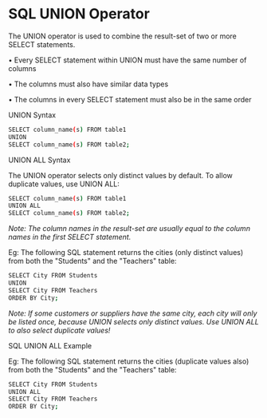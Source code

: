 # SQL UNION Operator

The UNION operator is used to combine the result-set of two or more SELECT statements.

•	Every SELECT statement within UNION must have the same number of columns

•	The columns must also have similar data types

•	The columns in every SELECT statement must also be in the same order

UNION Syntax

``` sh
SELECT column_name(s) FROM table1
UNION
SELECT column_name(s) FROM table2;
``` 

UNION ALL Syntax

The UNION operator selects only distinct values by default. To allow duplicate values, use UNION ALL:

``` sh
SELECT column_name(s) FROM table1
UNION ALL
SELECT column_name(s) FROM table2;
``` 

*Note: The column names in the result-set are usually equal to the column names in the first SELECT statement.*

Eg: The following SQL statement returns the cities (only distinct values) from both the "Students" and the "Teachers" table:

``` sh
SELECT City FROM Students 
UNION
SELECT City FROM Teachers 
ORDER BY City;
``` 

*Note: If some customers or suppliers have the same city, each city will only be listed once, because UNION selects only distinct values. 
Use UNION ALL to also select duplicate values!*

SQL UNION ALL Example

Eg: The following SQL statement returns the cities (duplicate values also) from both the "Students" and the "Teachers" table:

``` sh
SELECT City FROM Students 
UNION ALL
SELECT City FROM Teachers
ORDER BY City;
``` 
